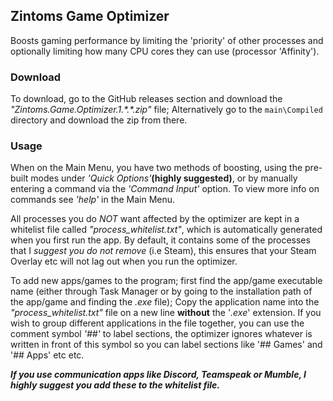 ## Zintoms Game Optimizer
Boosts gaming performance by limiting the 'priority' of other processes and optionally limiting how many CPU cores they can use (processor 'Affinity').

### Download
To download, go to the GitHub releases section and download the *"Zintoms.Game.Optimizer.1.\*.\*.zip"* file;
Alternatively go to the `main\Compiled` directory and download the zip from there.

### Usage
When on the Main Menu, you have two methods of boosting, using the pre-built modes under *'Quick Options'***(highly suggested)**, or by manually entering a command via the *'Command Input'* option. To view more info on commands see *'help'* in the Main Menu.
	
All processes you do *NOT* want affected by the optimizer are kept in a whitelist file called *"process_whitelist.txt"*, which is automatically generated when you first run the app. By default, it contains some of the processes that I *suggest you do not remove* (i.e Steam), this ensures that your Steam Overlay etc will not lag out when you run the optimizer.
	
To add new apps/games to the program; first find the app/game executable name (either through Task Manager or by going to the installation path of the app/game and finding the *.exe* file); Copy the application name into the *"process_whitelist.txt"* file on a new line **without** the '*.exe*' extension. If you wish to group different applications in the file together, you can use the comment symbol *'##'* to label sections, the optimizer ignores whatever is written in front of this symbol so you can label sections like '## Games' and '## Apps' etc etc.

***If you use communication apps like Discord, Teamspeak or Mumble, I highly suggest you add these to the whitelist file.***
